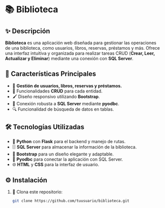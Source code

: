 # 📚 Biblioteca

## ✨ Descripción
**Biblioteca** es una aplicación web diseñada para gestionar las operaciones de una biblioteca, como usuarios, libros, reservas, préstamos y más. Ofrece una interfaz intuitiva y organizada para realizar tareas CRUD (**Crear, Leer, Actualizar y Eliminar**) mediante una conexión con **SQL Server**.

## 🌟 Características Principales
- 👥 **Gestión de usuarios, libros, reservas y préstamos.**
- 🔄 Funcionalidades **CRUD** para cada entidad.
- 🖌️ Diseño responsivo utilizando **Bootstrap**.
- 🔗 Conexión robusta a **SQL Server** mediante **pyodbc**.
- 🔍 Funcionalidad de búsqueda de datos en tablas.

## 🛠️ Tecnologías Utilizadas
- 🐍 **Python** con **Flask** para el backend y manejo de rutas.
- 🗄️ **SQL Server** para almacenar la información de la biblioteca.
- 🎨 **Bootstrap** para un diseño elegante y adaptable.
- 🔧 **Pyodbc** para conectar la aplicación con SQL Server.
- 🌐 **HTML** y **CSS** para la interfaz de usuario.

## ⚙️ Instalación
1. 📂 Clona este repositorio:
   ```bash
   git clone https://github.com/tuusuario/biblioteca.git


